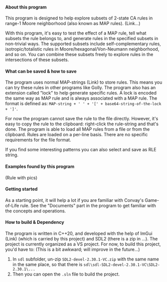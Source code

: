 #### About this program
This program is designed to help explore subsets of 2-state CA rules in range-1 Moore neighborhood (also known as MAP rules).
(Link...)

With this program, it's easy to test the effect of a MAP rule, tell what subsets the rule belongs to, and generate rules in the specified subsets in non-trivial ways.
The supported subsets include self-complementary rules, isotropic/totalistic rules in Moore/hexagonal/Von-Neumann neighborhood, and so on. You can combine these subsets freely to explore rules in the intersections of these subsets.

#### What can be saved & how to save
The program uses normal MAP-strings (Link) to store rules. This means you can try these rules in other programs like Golly.
The program also has an extension called "lock" to help generate specific rules. A lock is encoded the same way as MAP rule and is always associated with a MAP rule.
The format is defined as: `MAP-string + ' ' + '[' + base64-string-of-the-lock + ']'`.

For now the program cannot save the rule to the file directly. However, it's easy to copy the rule to the clipboard: right-click the rule-string and that's done.
The program is able to load all MAP rules from a file or from the clipboard. Rules are loaded on a per-line basis. There are no specific requirements for the file format.

If you find some interesting patterns you can also select and save as RLE string.

#### Examples found by this program
(Rule with pics)

#### Getting started
As a starting point, it will help a lot if you are familiar with Convay's Game-of-Life rule.
See the "Documents" part in the program to get familiar with the concepts and operations.

#### How to build & Dependency
The program is written in C++20, and developed with the help of ImGui (Link) (which is carried by this project) and SDL2 (there is a zip in ...).
The project is currently organized as a VS project. For now, to build this project, you'd have to:
(This is a bit awkward; will improve in the future...)
1. In `sdl` subfolder, un-zip `SDL2-devel-2.30.1-VC.zip` with the same name in the same place, so that there is `sdl\sdl-SDL2-devel-2.30.1-VC\SDL2-2.30.1\...`
2. Then you can open the `.sln` file to build the project.
